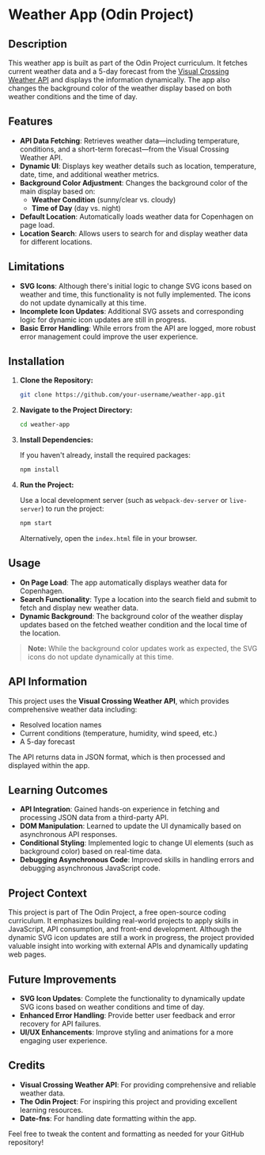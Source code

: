 # Weather App (Odin Project)

## Description

This weather app is built as part of the Odin Project curriculum. It fetches current weather data and a 5-day forecast from the [Visual Crossing Weather API](https://www.visualcrossing.com/weather-api) and displays the information dynamically. The app also changes the background color of the weather display based on both weather conditions and the time of day.

## Features

- **API Data Fetching**: Retrieves weather data—including temperature, conditions, and a short-term forecast—from the Visual Crossing Weather API.
- **Dynamic UI**: Displays key weather details such as location, temperature, date, time, and additional weather metrics.
- **Background Color Adjustment**: Changes the background color of the main display based on:
  - **Weather Condition** (sunny/clear vs. cloudy)
  - **Time of Day** (day vs. night)
- **Default Location**: Automatically loads weather data for Copenhagen on page load.
- **Location Search**: Allows users to search for and display weather data for different locations.

## Limitations

- **SVG Icons**: Although there's initial logic to change SVG icons based on weather and time, this functionality is not fully implemented. The icons do not update dynamically at this time.
- **Incomplete Icon Updates**: Additional SVG assets and corresponding logic for dynamic icon updates are still in progress.
- **Basic Error Handling**: While errors from the API are logged, more robust error management could improve the user experience.

## Installation

1. **Clone the Repository:**

   ```bash
   git clone https://github.com/your-username/weather-app.git
   ```

2. **Navigate to the Project Directory:**

   ```bash
   cd weather-app
   ```

3. **Install Dependencies:**

   If you haven't already, install the required packages:

   ```bash
   npm install
   ```

4. **Run the Project:**

   Use a local development server (such as `webpack-dev-server` or `live-server`) to run the project:

   ```bash
   npm start
   ```

   Alternatively, open the `index.html` file in your browser.

## Usage

- **On Page Load**: The app automatically displays weather data for Copenhagen.
- **Search Functionality**: Type a location into the search field and submit to fetch and display new weather data.
- **Dynamic Background**: The background color of the weather display updates based on the fetched weather condition and the local time of the location.

> **Note:** While the background color updates work as expected, the SVG icons do not update dynamically at this time.

## API Information

This project uses the **Visual Crossing Weather API**, which provides comprehensive weather data including:
- Resolved location names
- Current conditions (temperature, humidity, wind speed, etc.)
- A 5-day forecast

The API returns data in JSON format, which is then processed and displayed within the app.

## Learning Outcomes

- **API Integration**: Gained hands-on experience in fetching and processing JSON data from a third-party API.
- **DOM Manipulation**: Learned to update the UI dynamically based on asynchronous API responses.
- **Conditional Styling**: Implemented logic to change UI elements (such as background color) based on real-time data.
- **Debugging Asynchronous Code**: Improved skills in handling errors and debugging asynchronous JavaScript code.

## Project Context

This project is part of The Odin Project, a free open-source coding curriculum. It emphasizes building real-world projects to apply skills in JavaScript, API consumption, and front-end development. Although the dynamic SVG icon updates are still a work in progress, the project provided valuable insight into working with external APIs and dynamically updating web pages.

## Future Improvements

- **SVG Icon Updates**: Complete the functionality to dynamically update SVG icons based on weather conditions and time of day.
- **Enhanced Error Handling**: Provide better user feedback and error recovery for API failures.
- **UI/UX Enhancements**: Improve styling and animations for a more engaging user experience.

## Credits

- **Visual Crossing Weather API**: For providing comprehensive and reliable weather data.
- **The Odin Project**: For inspiring this project and providing excellent learning resources.
- **Date-fns**: For handling date formatting within the app.


Feel free to tweak the content and formatting as needed for your GitHub repository!
